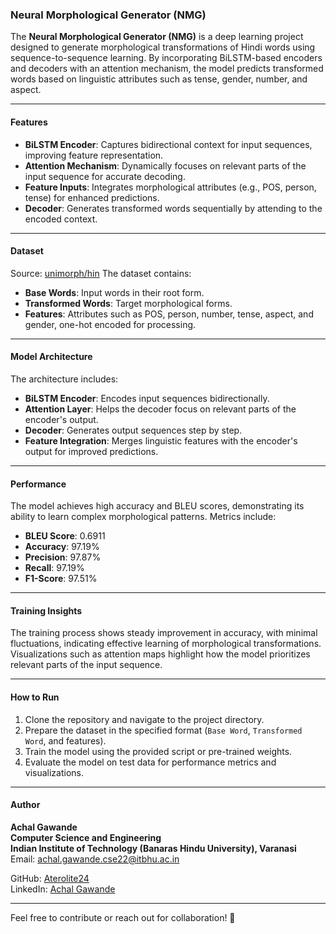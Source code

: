 ### Neural Morphological Generator (NMG)

The **Neural Morphological Generator (NMG)** is a deep learning project designed to generate morphological transformations of Hindi words using sequence-to-sequence learning. By incorporating BiLSTM-based encoders and decoders with an attention mechanism, the model predicts transformed words based on linguistic attributes such as tense, gender, number, and aspect.

---

#### **Features**
- **BiLSTM Encoder**: Captures bidirectional context for input sequences, improving feature representation.
- **Attention Mechanism**: Dynamically focuses on relevant parts of the input sequence for accurate decoding.
- **Feature Inputs**: Integrates morphological attributes (e.g., POS, person, tense) for enhanced predictions.
- **Decoder**: Generates transformed words sequentially by attending to the encoded context.

---

#### **Dataset**
Source: [unimorph/hin](https://github.com/unimorph/hin)
The dataset contains:
- **Base Words**: Input words in their root form.
- **Transformed Words**: Target morphological forms.
- **Features**: Attributes such as POS, person, number, tense, aspect, and gender, one-hot encoded for processing.

---

#### **Model Architecture**
The architecture includes:
- **BiLSTM Encoder**: Encodes input sequences bidirectionally.
- **Attention Layer**: Helps the decoder focus on relevant parts of the encoder's output.
- **Decoder**: Generates output sequences step by step.
- **Feature Integration**: Merges linguistic features with the encoder's output for improved predictions.

---

#### **Performance**
The model achieves high accuracy and BLEU scores, demonstrating its ability to learn complex morphological patterns. Metrics include:
- **BLEU Score**: 0.6911
- **Accuracy**: 97.19%
- **Precision**: 97.87%
- **Recall**: 97.19%
- **F1-Score**: 97.51%

---

#### **Training Insights**
The training process shows steady improvement in accuracy, with minimal fluctuations, indicating effective learning of morphological transformations. Visualizations such as attention maps highlight how the model prioritizes relevant parts of the input sequence.

---

#### **How to Run**
1. Clone the repository and navigate to the project directory.
2. Prepare the dataset in the specified format (`Base Word`, `Transformed Word`, and features).
3. Train the model using the provided script or pre-trained weights.
4. Evaluate the model on test data for performance metrics and visualizations.

---

#### **Author**
**Achal Gawande**  
**Computer Science and Engineering**  
**Indian Institute of Technology (Banaras Hindu University), Varanasi**  
Email: [achal.gawande.cse22@itbhu.ac.in](mailto:achal.gawande.cse22@itbhu.ac.in)

GitHub: [Aterolite24](https://github.com/Aterolite24)  
LinkedIn: [Achal Gawande](https://www.linkedin.com/in/achal-gawande-33615b250/)  

---

Feel free to contribute or reach out for collaboration! 🚀

